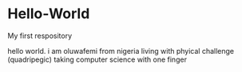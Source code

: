 # Hello-World
My first respository

hello world.
i am oluwafemi from nigeria living with phyical challenge (quadripegic) taking computer science with one finger



